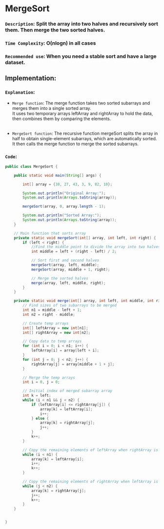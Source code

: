 # MergeSort
### `Description`: Split the array into two halves and recursively sort them. Then merge the two sorted halves.
### `Time Complexity`: O(nlogn) in all cases
### `Recommended use`: When you need a stable sort and have a large dataset.

## Implementation:
### `Explanation`:

- `Merge function`: The merge function takes two sorted subarrays and merges them into a single sorted array.<br>
  It uses two temporary arrays leftArray and rightArray to hold the data, then combines them by comparing the elements.<br><br>

- `MergeSort function`: The recursive function mergeSort splits the array in half to obtain single-element subarrays, which are automatically sorted.<br>
  It then calls the merge function to merge the sorted subarrays.

### `Code`:
```java
public class MergeSort {

    public static void main(String[] args) {

        int[] array = {38, 27, 43, 3, 9, 82, 10};

        System.out.println("Original Array:");
        System.out.println(Arrays.toString(array));

        mergeSort(array, 0, array.length - 1);

        System.out.println("Sorted Array:");
        System.out.println(Arrays.toString(array));
    }

    // Main function that sorts array
    private static void mergeSort(int[] array, int left, int right) {
        if (left < right) {
            //Find the middle point to divide the array into two halves
            int middle = left + (right - left) / 2;

            // Sort first and second halves
            mergeSort(array, left, middle);
            mergeSort(array, middle + 1, right);

            // Merge the sorted halves
            merge(array, left, middle, right);
        }
    }

    private static void merge(int[] array, int left, int middle, int right) {
        // Find sizes of two subarrays to be merged
        int n1 = middle - left + 1;
        int n2 = right - middle;

        // Create temp arrays
        int[] leftArray = new int[n1];
        int[] rightArray = new int[n2];

        // Copy data to temp arrays
        for (int i = 0; i < n1; i++) {
            leftArray[i] = array[left + i];
        }
        for (int j = 0; j < n2; j++) {
            rightArray[j] = array[middle + 1 + j];
        }

        // Merge the temp arrays
        int i = 0, j = 0;

        // Initial index of merged subarray array   
        int k = left;
        while (i < n1 && j < n2) {
            if (leftArray[i] <= rightArray[j]) {
                array[k] = leftArray[i];
                i++;
            } else {
                array[k] = rightArray[j];
                j++;
            }
            k++;
        }

        // Copy the remaining elements of leftArray when rightArray is empty
        while (i < n1) {
            array[k] = leftArray[i];
            i++;
            k++;
        }

        // Copy the remaining elements of rightArray when leftArray is empty
        while (j < n2) {
            array[k] = rightArray[j];
            j++;
            k++;
        }
    }


}

```